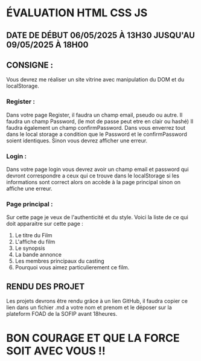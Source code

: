 # ÉVALUATION HTML CSS JS
## DATE DE DÉBUT 06/05/2025 À 13H30 JUSQU'AU 09/05/2025 À 18H00
## CONSIGNE :
Vous devrez me réaliser un site vitrine avec manipulation du DOM et du localStorage.
### Register :
Dans votre page Register, il faudra un champ email, pseudo ou autre.
Il faudra un champ Password, (le mot de passe peut etre en clair ou hashé)
Il faudra également un champ confirmPassword.
Dans vous enverrez tout dans le local storage a condition que le Password et le confirmPassword soient identiques. Sinon vous devrez afficher une erreur.

### Login :
Dans votre page login vous devrez avoir un champ email et password qui devront correspondre a ceux qui ce trouve dans le localStorage si les informations sont correct alors on accède à la page principal sinon on affiche une erreur.

### Page principal :
Sur cette page je veux de l'authenticité et du style.
Voici la liste de ce qui doit apparaitre sur cette page :
1. Le titre du Film
2. L'affiche du film
3. Le synopsis
4. La bande annonce
5. Les membres principaux du casting
6. Pourquoi vous aimez particulierement ce film.

## RENDU DES PROJET
Les projets devrons être rendu grâce à un lien GitHub, il faudra copier ce lien dans un fichier .md a votre nom et prenom et le déposer sur la plateform FOAD de la SOFIP avant 18heures.

# BON COURAGE ET QUE LA FORCE SOIT AVEC VOUS !! 

